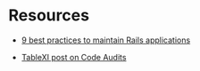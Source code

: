 # Resources

* [9 best practices to maintain Rails applications](https://www.beautifulcode.co/9-best-practices-maintain-rails-app-2018)

* [TableXI post on Code Audits](https://www.tablexi.com/business/code-audit)
